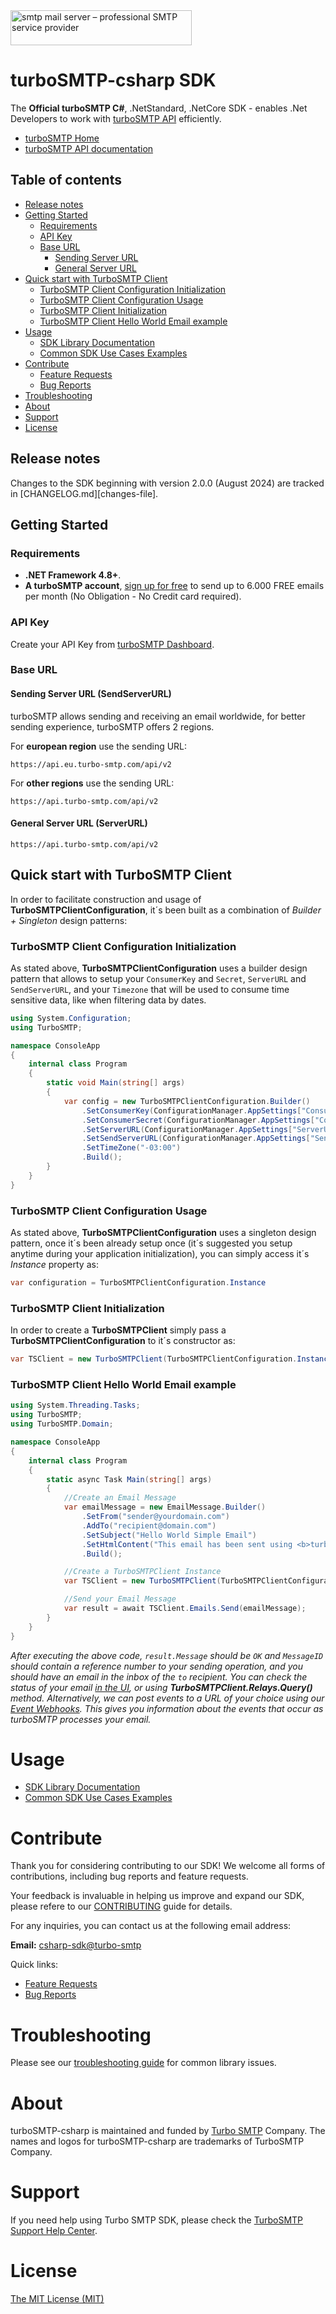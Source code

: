 [api_keys]: https://app.mailgun.com/app/account/security/api_keys
[turboSMTP_home]: https://serversmtp.com/
[api_reference]: https://serversmtp.com/turbo-api/
[turboSMTP_sign_up]: https://serversmtp.com/en/tsmtpregistration1.php
[turboSMTP_analytics_dashboard]: https://dashboard.serversmtp.com/analytics/overview
[turboSMTP_webhooks_reference]: https://serversmtp.com/event-webhook-reference/
[turboSMTP_about_us]: https://serversmtp.com/about-us/
[turboSMTP_contact_us]: https://serversmtp.com/contact-us/

<img class="header-image is-logo-image" alt="smtp mail server – professional SMTP service provider" src="https://serversmtp.com/wp-content/uploads/2022/02/logo_2021-2.svg" width="290" height="56">

# turboSMTP-csharp SDK
The **Official turboSMTP C#**, .NetStandard, .NetCore SDK - enables .Net Developers to work with [turboSMTP API][api_reference] efficiently.

* [turboSMTP Home][turboSMTP_home]
* [turboSMTP API documentation][api_reference]
  
## Table of contents

- [Release notes](#release-notes)
- [Getting Started](#getting-started)
  - [Requirements](#requirements)
  - [API Key](#api-key)
  - [Base URL](#base-url)
    - [Sending Server URL](#sending-server-url-sendserverurl)
    - [General Server URL](#general-server-url-serverurl)
- [Quick start with TurboSMTP Client](#quick-start-with-turbosmtp-client)
  - [TurboSMTP Client Configuration Initialization](#turbosmtp-client-configuration-initialization)
  - [TurboSMTP Client Configuration Usage](#turbosmtp-client-configuration-usage)
  - [TurboSMTP Client Initialization](#turbosmtp-client-initialization)
  - [TurboSMTP Client Hello World Email example](#turbosmtp-client-hello-world-email-example)
- [Usage](#usage)
  - [SDK Library Documentation](USAGE.md)
  - [Common SDK Use Cases Examples](USE_CASES.md)
- [Contribute](#contribute)
  - [Feature Requests](CONTRIBUTING.md#feature-request)
  - [Bug Reports](CONTRIBUTING.md#submit-a-bug-report)
- [Troubleshooting](#troubleshooting)
- [About](#about)
- [Support](#support)
- [License](#license)

## Release notes

Changes to the SDK beginning with version 2.0.0 (August 2024) are tracked in [CHANGELOG.md][changes-file].

## Getting Started

### Requirements

- **.NET Framework 4.8+**.
- **A turboSMTP account**, [sign up for free][turboSMTP_sign_up] to send up to 6.000 FREE emails per month (No Obligation - No Credit card required).

### API Key

Create your API Key from [turboSMTP Dashboard](https:).

### Base URL

#### Sending Server URL (**SendServerURL**)

turboSMTP allows sending and receiving an email worldwide, for better sending experience, turboSMTP offers 2 regions.

For **european region** use the sending URL:

```
https://api.eu.turbo-smtp.com/api/v2
```

For **other regions** use the sending URL:

```
https://api.turbo-smtp.com/api/v2
```

#### General Server URL (**ServerURL**)

```
https://api.turbo-smtp.com/api/v2
```
## Quick start with TurboSMTP Client

In order to facilitate construction and usage of **TurboSMTPClientConfiguration**, it´s been built as a combination of *Builder + Singleton* design patterns:

### TurboSMTP Client Configuration Initialization

As stated above, **TurboSMTPClientConfiguration** uses a builder design pattern that allows to setup your `ConsumerKey` and `Secret`, `ServerURL` and `SendServerURL`, and your `Timezone` that will be used to consume time sensitive data, like when filtering data by dates.

```csharp
using System.Configuration;
using TurboSMTP;

namespace ConsoleApp
{
    internal class Program
    {
        static void Main(string[] args)
        {
            var config = new TurboSMTPClientConfiguration.Builder()
                .SetConsumerKey(ConfigurationManager.AppSettings["ConsumerKey"])
                .SetConsumerSecret(ConfigurationManager.AppSettings["ConsumerSecret"])
                .SetServerURL(ConfigurationManager.AppSettings["ServerUrl"])
                .SetSendServerURL(ConfigurationManager.AppSettings["SendServerUrl"])
                .SetTimeZone("-03:00")
                .Build();
        }
    }
}
```

### TurboSMTP Client Configuration Usage 

As stated above, **TurboSMTPClientConfiguration** uses a singleton design pattern, once it´s been already setup once (it´s suggested you setup anytime during your application initialization), you can simply access it´s *Instance* property as:

```csharp
var configuration = TurboSMTPClientConfiguration.Instance
```

### TurboSMTP Client Initialization

In order to create a **TurboSMTPClient** simply pass a **TurboSMTPClientConfiguration** to it´s constructor as:

```csharp
var TSClient = new TurboSMTPClient(TurboSMTPClientConfiguration.Instance);
```

### TurboSMTP Client Hello World Email example

```csharp
using System.Threading.Tasks;
using TurboSMTP;
using TurboSMTP.Domain;

namespace ConsoleApp
{
    internal class Program
    {
        static async Task Main(string[] args)
        {
            //Create an Email Message
            var emailMessage = new EmailMessage.Builder()
                .SetFrom("sender@yourdomain.com")
                .AddTo("recipient@domain.com")
                .SetSubject("Hello World Simple Email")
                .SetHtmlContent("This email has been sent using <b>turboSMTP SDK</b>.")
                .Build();

            //Create a TurboSMTPClient Instance
            var TSClient = new TurboSMTPClient(TurboSMTPClientConfiguration.Instance);

            //Send your Email Message
            var result = await TSClient.Emails.Send(emailMessage);
        }
    }
}
```

*After executing the above code, `result.Message` should be `OK` and `MessageID` should contain a reference number to your sending operation, and you should have an email in the inbox of the `to` recipient. You can check the status of your email [in the UI][turboSMTP_analytics_dashboard], or using **TurboSMTPClient.Relays.Query()** method. Alternatively, we can post events to a URL of your choice using our [Event Webhooks][turboSMTP_webhooks_reference]. This gives you information about the events that occur as turboSMTP processes your email.* 

# Usage

- [SDK Library Documentation](USAGE.md)
- [Common SDK Use Cases Examples](USE_CASES.md)

# Contribute

Thank you for considering contributing to our SDK! We welcome all forms of contributions, including bug reports and feature requests. 

Your feedback is invaluable in helping us improve and expand our SDK, please refere to our [CONTRIBUTING](CONTRIBUTING.md) guide for details.

For any inquiries, you can contact us at the following email address:

**Email:** [csharp-sdk@turbo-smtp](mailto:csharp-sdk@turbo-smtp.com)

Quick links:

- [Feature Requests](CONTRIBUTING.md#feature-request)
- [Bug Reports](CONTRIBUTING.md#submit-a-bug-report)

# Troubleshooting

Please see our [troubleshooting guide](TROUBLESHOOTING.md) for common library issues.

# About

turboSMTP-csharp is maintained and funded by [Turbo SMTP][turboSMTP_about_us] Company. The names and logos for turboSMTP-csharp are trademarks of TurboSMTP Company.

# Support

If you need help using Turbo SMTP SDK, please check the [TurboSMTP Support Help Center][turboSMTP_contact_us].

# License

[The MIT License (MIT)](LICENSE)
